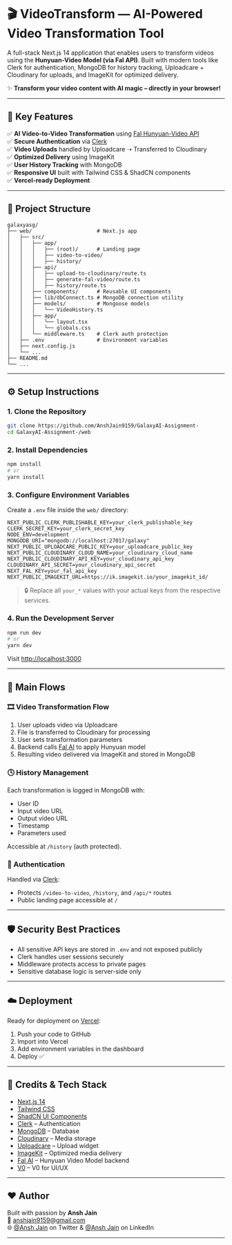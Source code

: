 
# 🎬 VideoTransform — AI-Powered Video Transformation Tool

A full-stack Next.js 14 application that enables users to transform videos using the **Hunyuan-Video Model (via Fal API)**. Built with modern tools like Clerk for authentication, MongoDB for history tracking, Uploadcare + Cloudinary for uploads, and ImageKit for optimized delivery.

✨ **Transform your video content with AI magic – directly in your browser!**

---

## 🔧 Key Features

✅ **AI Video-to-Video Transformation** using [Fal Hunyuan-Video API](https://fal.ai/)  
✅ **Secure Authentication** via [Clerk](https://clerk.dev)  
✅ **Video Uploads** handled by Uploadcare ➝ Transferred to Cloudinary  
✅ **Optimized Delivery** using ImageKit  
✅ **User History Tracking** with MongoDB  
✅ **Responsive UI** built with Tailwind CSS & ShadCN components  
✅ **Vercel-ready Deployment**  

---

## 📁 Project Structure

```
galaxyasg/
├── web/                     # Next.js app
│   ├── src/
│   │   ├── app/
│   │   │   ├── (root)/      # Landing page
│   │   │   ├── video-to-video/
│   │   │   ├── history/
│   │   ├── api/
│   │   │   ├── upload-to-cloudinary/route.ts
│   │   │   ├── generate-fal-video/route.ts
│   │   │   ├── history/route.ts
│   │   ├── components/      # Reusable UI components
│   │   ├── lib/dbConnect.ts # MongoDB connection utility
│   │   ├── models/          # Mongoose models
│   │   │   └── VideoHistory.ts
│   │   ├── app/
│   │   │   └── layout.tsx
│   │   │   └── globals.css
│   │   └── middleware.ts    # Clerk auth protection
│   ├── .env                 # Environment variables
│   ├── next.config.js
│   └── ...
├── README.md
└── ...
```

---

## ⚙️ Setup Instructions

### 1. Clone the Repository

```bash
git clone https://github.com/AnshJain9159/GalaxyAI-Assignment-
cd GalaxyAI-Assignment-/web
```

### 2. Install Dependencies

```bash
npm install
# or
yarn install
```

### 3. Configure Environment Variables

Create a `.env` file inside the `web/` directory:

```env
NEXT_PUBLIC_CLERK_PUBLISHABLE_KEY=your_clerk_publishable_key
CLERK_SECRET_KEY=your_clerk_secret_key
NODE_ENV=development
MONGODB_URI="mongodb://localhost:27017/galaxy"
NEXT_PUBLIC_UPLOADCARE_PUBLIC_KEY=your_uploadcare_public_key
NEXT_PUBLIC_CLOUDINARY_CLOUD_NAME=your_cloudinary_cloud_name
NEXT_PUBLIC_CLOUDINARY_API_KEY=your_cloudinary_api_key
CLOUDINARY_API_SECRET=your_cloudinary_api_secret
NEXT_FAL_KEY=your_fal_api_key
NEXT_PUBLIC_IMAGEKIT_URL=https://ik.imagekit.io/your_imagekit_id/
```

> 🔒 Replace all `your_*` values with your actual keys from the respective services.

### 4. Run the Development Server

```bash
npm run dev
# or
yarn dev
```

Visit [http://localhost:3000](http://localhost:3000)

---

## 🔄 Main Flows

### 🎞️ Video Transformation Flow

1. User uploads video via Uploadcare
2. File is transferred to Cloudinary for processing
3. User sets transformation parameters
4. Backend calls [Fal AI](https://fal.ai) to apply Hunyuan model
5. Resulting video delivered via ImageKit and stored in MongoDB

### 🕓 History Management

Each transformation is logged in MongoDB with:
- User ID
- Input video URL
- Output video URL
- Timestamp
- Parameters used

Accessible at `/history` (auth protected).

### 🔐 Authentication

Handled via [Clerk](https://clerk.dev):
- Protects `/video-to-video`, `/history`, and `/api/*` routes
- Public landing page accessible at `/`

---

## 🛡️ Security Best Practices

- All sensitive API keys are stored in `.env` and not exposed publicly
- Clerk handles user sessions securely
- Middleware protects access to private pages
- Sensitive database logic is server-side only

---

## ☁️ Deployment

Ready for deployment on [Vercel](https://vercel.com):

1. Push your code to GitHub
2. Import into Vercel
3. Add environment variables in the dashboard
4. Deploy ✅

---

## 💖 Credits & Tech Stack

- [Next.js 14](https://nextjs.org)
- [Tailwind CSS](https://tailwindcss.com)
- [ShadCN UI Components](https://ui.shadcn.com)
- [Clerk](https://clerk.dev) – Authentication
- [MongoDB](https://mongodb.com) – Database
- [Cloudinary](https://cloudinary.com) – Media storage
- [Uploadcare](https://uploadcare.com) – Upload widget
- [ImageKit](https://imagekit.io) – Optimized media delivery
- [Fal AI](https://fal.ai) – Hunyuan Video Model backend
- [V0](https://v0.dev) – V0 for UI/UX
---

## ❤️ Author

Built with passion by **Ansh Jain**  
📧 anshjain9159@gmail.com  
🌐 [@Ansh Jain](https://twitter.com/https://x.com/whoanshjain) on Twitter & [@Ansh Jain](https://www.linkedin.com/in/ansh-jain-78986b242/) on LinkedIn

---
